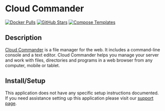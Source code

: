 # Cloud Commander

[![Docker Pulls](https://img.shields.io/docker/pulls/coderaiser/cloudcmd?style=flat-square&color=607D8B&label=docker%20pulls&logo=docker)](https://hub.docker.com/r/coderaiser/cloudcmd)
[![GitHub Stars](https://img.shields.io/github/stars/coderaiser/cloudcmd?style=flat-square&color=607D8B&label=github%20stars&logo=github)](https://github.com/coderaiser/cloudcmd)
[![Compose Templates](https://img.shields.io/static/v1?style=flat-square&color=607D8B&label=compose&message=templates)](https://github.com/GhostWriters/DockSTARTer/tree/master/compose/.apps/cloudcmd)

## Description

[Cloud Commander](https://cloudcmd.io/) is a file manager for the web. It includes a command-line console and a text editor. Cloud Commander helps you manage your server and work with files, directories and programs in a web browser from any computer, mobile or tablet.

## Install/Setup

This application does not have any specific setup instructions documented. If you need assistance setting up this application please visit our [support page](https://dockstarter.com/basics/support/).
